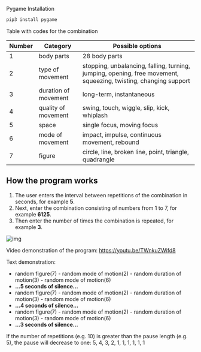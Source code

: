 Pygame Installation

```bash
pip3 install pygame
```

Table with codes for the combination

| Number | Category                  | Possible options                                           |
| ----- | -------------------------- | ------------------------------------------------------------ |
| 1     | body parts               | 28 body parts                                               |
| 2     | type of movement              | stopping, unbalancing, falling, turning, jumping, opening, free movement, squeezing, twisting, changing support |
| 3     | duration of movement | long-term, instantaneous                                         |
| 4     | quality of movement         | swing, touch, wiggle, slip, kick, whiplash |
| 5     | space             | single focus, moving focus                        |
| 6     | mode of movement | impact, impulse, continuous movement, rebound           |
| 7     | figure                     | circle, line, broken line, point, triangle, quadrangle  |

## How the program works

1. The user enters the interval between repetitions of the combination in seconds, for example **5**.
2. Next, enter the combination consisting of numbers from 1 to 7, for example **6125**.
3. Then enter the number of times the combination is repeated, for example **3**.

![img](https://lh6.googleusercontent.com/KtaKPcylF72q4Vgujmacd8RV5AXLGQOgK5fRpkGLTnIOLLcQeuztzuqGQToT3dQj9uo0AkDed-_fgrI7uFInPe8-b7vXBRVpV3m5ujuy_lFrLoQmMKF7paFGPZYWhUQAxCc4muvM)

Video demonstration of the program: https://youtu.be/TWnkuZWifd8

Text demonstration:

- random figure(7) - random mode of motion(2) - random duration of motion(3) - random mode of motion(6)
- **...5 seconds of silence…**
- random figure(7) - random mode of motion(2) - random duration of motion(3) - random mode of motion(6)
- **...4 seconds of silence…**
- random figure(7) - random mode of motion(2) - random duration of motion(3) - random mode of motion(6)
- **...3 seconds of silence…**

If the number of repetitions (e.g. 10) is greater than the pause length (e.g. 5), the pause will decrease to one: 5, 4, 3, 2, 1, 1, 1, 1, 1, 1
